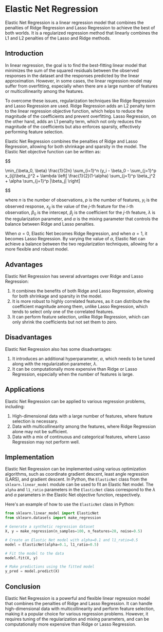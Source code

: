 # Elastic Net Regression

Elastic Net Regression is a linear regression model that combines the penalties of Ridge Regression and Lasso Regression to achieve the best of both worlds. It is a regularized regression method that linearly combines the L1 and L2 penalties of the Lasso and Ridge methods.

## Introduction

In linear regression, the goal is to find the best-fitting linear model that minimizes the sum of the squared residuals between the observed responses in the dataset and the responses predicted by the linear approximation. However, in some cases, the linear regression model may suffer from overfitting, especially when there are a large number of features or multicollinearity among the features.

To overcome these issues, regularization techniques like Ridge Regression and Lasso Regression are used. Ridge Regression adds an L2 penalty term to the linear regression objective function, which helps to reduce the magnitude of the coefficients and prevent overfitting. Lasso Regression, on the other hand, adds an L1 penalty term, which not only reduces the magnitude of the coefficients but also enforces sparsity, effectively performing feature selection.

Elastic Net Regression combines the penalties of Ridge and Lasso Regression, allowing for both shrinkage and sparsity in the model. The Elastic Net objective function can be written as:


$$

\min_{\beta_0, \beta} \frac{1}{2n} \sum_{i=1}^n (y_i - \beta_0 - \sum_{j=1}^p x_{ij}\beta_j)^2 + \lambda \left[ \frac{1}{2}(1-\alpha) \sum_{j=1}^p \beta_j^2 + \alpha \sum_{j=1}^p |\beta_j| \right]

$$


where $n$ is the number of observations, $p$ is the number of features, $y_i$ is the observed response, $x_{ij}$ is the value of the $j$-th feature for the $i$-th observation, $\beta_0$ is the intercept, $\beta_j$ is the coefficient for the $j$-th feature, $\lambda$ is the regularization parameter, and $\alpha$ is the mixing parameter that controls the balance between Ridge and Lasso penalties.

When $\alpha = 0$, Elastic Net becomes Ridge Regression, and when $\alpha = 1$, it becomes Lasso Regression. By varying the value of $\alpha$, Elastic Net can achieve a balance between the two regularization techniques, allowing for a more flexible and robust model.

## Advantages

Elastic Net Regression has several advantages over Ridge and Lasso Regression:

1. It combines the benefits of both Ridge and Lasso Regression, allowing for both shrinkage and sparsity in the model.
2. It is more robust to highly correlated features, as it can distribute the coefficient magnitude among them, unlike Lasso Regression, which tends to select only one of the correlated features.
3. It can perform feature selection, unlike Ridge Regression, which can only shrink the coefficients but not set them to zero.

## Disadvantages

Elastic Net Regression also has some disadvantages:

1. It introduces an additional hyperparameter, $\alpha$, which needs to be tuned along with the regularization parameter, $\lambda$.
2. It can be computationally more expensive than Ridge or Lasso Regression, especially when the number of features is large.

## Applications

Elastic Net Regression can be applied to various regression problems, including:

1. High-dimensional data with a large number of features, where feature selection is necessary.
2. Data with multicollinearity among the features, where Ridge Regression alone may not be sufficient.
3. Data with a mix of continuous and categorical features, where Lasso Regression may not perform well.

## Implementation

Elastic Net Regression can be implemented using various optimization algorithms, such as coordinate gradient descent, least angle regression (LARS), and gradient descent. In Python, the `ElasticNet` class from the `sklearn.linear_model` module can be used to fit an Elastic Net model. The `alpha` and `l1_ratio` parameters in the `ElasticNet` class correspond to the $\lambda$ and $\alpha$ parameters in the Elastic Net objective function, respectively.

Here's an example of how to use the `ElasticNet` class in Python:

```python
from sklearn.linear_model import ElasticNet
from sklearn.datasets import make_regression

# Generate a synthetic regression dataset
X, y = make_regression(n_samples=100, n_features=20, noise=0.5)

# Create an Elastic Net model with alpha=0.1 and l1_ratio=0.5
model = ElasticNet(alpha=0.1, l1_ratio=0.5)

# Fit the model to the data
model.fit(X, y)

# Make predictions using the fitted model
y_pred = model.predict(X)
```

## Conclusion

Elastic Net Regression is a powerful and flexible linear regression model that combines the penalties of Ridge and Lasso Regression. It can handle high-dimensional data with multicollinearity and perform feature selection, making it a popular choice for various regression problems. However, it requires tuning of the regularization and mixing parameters, and can be computationally more expensive than Ridge or Lasso Regression.
